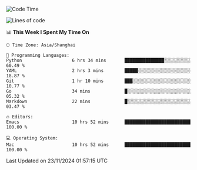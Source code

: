 <!--START_SECTION:waka-->
![Code Time](http://img.shields.io/badge/Code%20Time-2%2C293%20hrs%2050%20mins-blue)

![Lines of code](https://img.shields.io/badge/From%20Hello%20World%20I%27ve%20Written-308.1%20thousand%20lines%20of%20code-blue)

📊 **This Week I Spent My Time On** 

```text
🕑︎ Time Zone: Asia/Shanghai

💬 Programming Languages: 
Python                   6 hrs 34 mins       ███████████████░░░░░░░░░░   60.49 % 
YAML                     2 hrs 3 mins        █████░░░░░░░░░░░░░░░░░░░░   18.87 % 
Git                      1 hr 10 mins        ███░░░░░░░░░░░░░░░░░░░░░░   10.77 % 
Go                       34 mins             █░░░░░░░░░░░░░░░░░░░░░░░░   05.32 % 
Markdown                 22 mins             █░░░░░░░░░░░░░░░░░░░░░░░░   03.47 % 

🔥 Editors: 
Emacs                    10 hrs 52 mins      █████████████████████████   100.00 % 

💻 Operating System: 
Mac                      10 hrs 52 mins      █████████████████████████   100.00 % 
```


 Last Updated on 23/11/2024 01:57:15 UTC
<!--END_SECTION:waka-->
